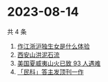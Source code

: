 # 2023-08-14

共 4 条

<!-- BEGIN -->
<!-- 最后更新时间 Mon Aug 14 2023 15:06:58 GMT+0800 (China Standard Time) -->

1. [作江浙沪独生女是什么体验](https://www.zhihu.com/search?q=%E4%BD%9C%E6%B1%9F%E6%B5%99%E6%B2%AA%E7%8B%AC%E7%94%9F%E5%A5%B3%E6%98%AF%E4%BB%80%E4%B9%88%E4%BD%93%E9%AA%8C)
1. [西安山洪泥石流](https://www.zhihu.com/search?q=%E8%A5%BF%E5%AE%89%E5%B1%B1%E6%B4%AA%E6%B3%A5%E7%9F%B3%E6%B5%81)
1. [美国夏威夷山火已致 93 人遇难](https://www.zhihu.com/search?q=%E7%BE%8E%E5%9B%BD%E5%A4%8F%E5%A8%81%E5%A4%B7%E5%B1%B1%E7%81%AB%E5%B7%B2%E8%87%B4%2093%20%E4%BA%BA%E9%81%87%E9%9A%BE)
1. [「民科」答主发顶刊一作](https://www.zhihu.com/search?q=%E3%80%8C%E6%B0%91%E7%A7%91%E3%80%8D%E7%AD%94%E4%B8%BB%E5%8F%91%E9%A1%B6%E5%88%8A%E4%B8%80%E4%BD%9C)

<!-- END -->

